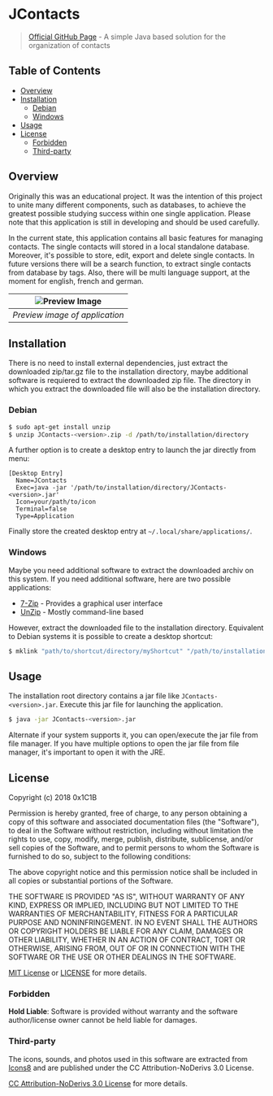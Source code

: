 # JContacts
> [Official GitHub Page](https://0x1c1b.github.io/JContacts/) - A simple Java based solution for the organization of contacts

## Table of Contents

- [Overview](#overview)
- [Installation](#installation)
  - [Debian](#debian)
  - [Windows](#windows)
- [Usage](#usage)
- [License](#license)
  - [Forbidden](#forbidden)
  - [Third-party](#third-party)

## Overview

Originally this was an educational project. It was the intention of this project to unite many different components,
such as databases, to achieve the greatest possible studying success within one single application. Please note that this
application is still in developing and should be used carefully.

In the current state, this application contains all basic features for managing contacts. The single contacts will stored in a local standalone database. Moreover, it's possible to store, edit, export and delete single contacts. In future versions there will be a search function, to extract single contacts from database by tags. Also, there will be multi language support, at the moment for english, french and german.

| ![Preview Image](https://github.com/0x1C1B/JContacts/blob/master/doc/img/preview.png) | 
|:--:| 
| *Preview image of application* |

## Installation

There is no need to install external dependencies, just extract the downloaded zip/tar.gz file to the installation directory, maybe additional software is requiered to extract the downloaded zip file. The directory in which you extract the downloaded file will also be the installation directory.

### Debian

```sh
$ sudo apt-get install unzip
$ unzip JContacts-<version>.zip -d /path/to/installation/directory
```

A further option is to create a desktop entry to launch the jar directly from menu:

```
[Desktop Entry]
  Name=JContacts
  Exec=java -jar '/path/to/installation/directory/JContacts-<version>.jar' 
  Icon=your/path/to/icon
  Terminal=false
  Type=Application
```

Finally store the created desktop entry at `~/.local/share/applications/`.

### Windows

Maybe you need additional software to extract the downloaded archiv on this system. If you need additional software, here are two possible applications:

- [7-Zip](https://www.7-zip.org/) - Provides a graphical user interface
- [UnZip](http://gnuwin32.sourceforge.net/packages/unzip.htm) - Mostly command-line based

However, extract the downloaded file to the installation directory. Equivalent to Debian systems it is possible to create a desktop shortcut:

```cmd
$ mklink "path/to/shortcut/directory/myShortcut" "/path/to/installation/directory/JContacts-<version>.jar"
```

## Usage

The installation root directory contains a jar file like `JContacts-<version>.jar`. Execute this jar file for launching the
application.

```sh
$ java -jar JContacts-<version>.jar
```

Alternate if your system supports it, you can open/execute the jar file from file manager. If you have multiple options to open the jar file from file manager, it's important to open it with the JRE.

## License

Copyright (c) 2018 0x1C1B

Permission is hereby granted, free of charge, to any person obtaining a copy
of this software and associated documentation files (the "Software"), to deal
in the Software without restriction, including without limitation the rights
to use, copy, modify, merge, publish, distribute, sublicense, and/or sell
copies of the Software, and to permit persons to whom the Software is
furnished to do so, subject to the following conditions:

The above copyright notice and this permission notice shall be included in all
copies or substantial portions of the Software.

THE SOFTWARE IS PROVIDED "AS IS", WITHOUT WARRANTY OF ANY KIND, EXPRESS OR
IMPLIED, INCLUDING BUT NOT LIMITED TO THE WARRANTIES OF MERCHANTABILITY,
FITNESS FOR A PARTICULAR PURPOSE AND NONINFRINGEMENT. IN NO EVENT SHALL THE
AUTHORS OR COPYRIGHT HOLDERS BE LIABLE FOR ANY CLAIM, DAMAGES OR OTHER
LIABILITY, WHETHER IN AN ACTION OF CONTRACT, TORT OR OTHERWISE, ARISING FROM,
OUT OF OR IN CONNECTION WITH THE SOFTWARE OR THE USE OR OTHER DEALINGS IN THE
SOFTWARE.

[MIT License](https://opensource.org/licenses/MIT) or [LICENSE](LICENSE) for
more details.

### Forbidden

**Hold Liable**: Software is provided without warranty and the software
author/license owner cannot be held liable for damages.

### Third-party

The icons, sounds, and photos used in this software are extracted from [Icons8](https://icons8.com/) and are published
under the CC Attribution-NoDerivs 3.0 License.

[CC Attribution-NoDerivs 3.0 License](https://creativecommons.org/licenses/by-nd/3.0/) for
more details.

